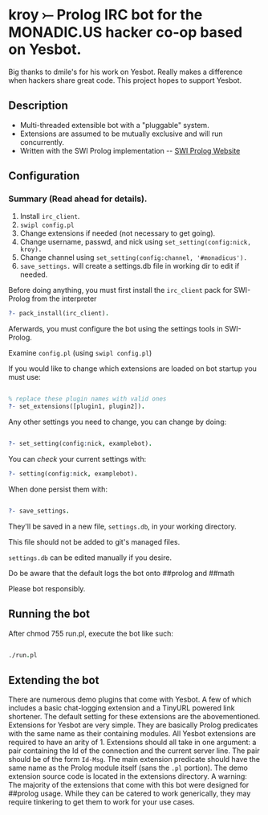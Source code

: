 # kroy ⤚  Prolog IRC bot for the MONADIC.US hacker co-op based on Yesbot. 

Big thanks to dmile's for his work on Yesbot.  Really makes a difference when 
hackers share great code.  This project hopes to support Yesbot.

## Description
* Multi-threaded extensible bot with a "pluggable" system.
* Extensions are assumed to be mutually exclusive and will run concurrently.
* Written with the SWI Prolog implementation -- [SWI Prolog Website](http://www.swi-prolog.org/)


## Configuration

### Summary (Read ahead for details).
1.  Install `irc_client`.
2.  `swipl config.pl`
3.  Change extensions if needed (not necessary to get going).
4.  Change username, passwd, and nick using `set_setting(config:nick, kroy).`
5.  Change channel using `set_setting(config:channel, '#monadicus').`
5.  `save_settings.` will create a settings.db file in working dir to edit if needed.

Before doing anything, you must first install the `irc_client` pack for SWI-Prolog from the interpreter
```prolog
?- pack_install(irc_client).
```

Aferwards, you must configure the bot using the settings tools in SWI-Prolog.

Examine `config.pl` (using `swipl config.pl`)

If you would like to change which extensions are loaded on bot startup you must use:
```prolog

% replace these plugin names with valid ones
?- set_extensions([plugin1, plugin2]).

```
Any other settings you need to change, you can change by doing:
```prolog

?- set_setting(config:nick, examplebot).

```
You can _check_ your current settings with:
```prolog
?- setting(config:nick, examplebot).

```
When done persist them with:
```prolog

?- save_settings.

```
They'll be saved in a new file, `settings.db`, in your working directory.

This file should not be added to git's managed files.

`settings.db` can be edited manually if you desire.

Do be aware that the default logs the bot onto ##prolog and ##math

Please bot responsibly.


## Running the bot
After chmod 755 run.pl, execute the bot like such:
```prolog

./run.pl

```

## Extending the bot

There are numerous demo plugins that come with Yesbot. A few of which includes a basic chat-logging
extension and a TinyURL powered link shortener. The default setting for these extensions are the
abovementioned. Extensions for Yesbot are very simple. They are basically Prolog predicates with
the same name as their containing modules. All Yesbot extensions are required to have an arity of 1.
Extensions should all take in one argument: a pair containing the Id of the connection and the
current server line. The pair should be of the form `Id-Msg`. The main extension predicate should
have the same name as the Prolog module itself (sans the `.pl` portion). The demo extension source
code is located in the extensions directory. A warning: The majority of the extensions that come
with this bot were designed for ##prolog usage. While they can be catered to work generically, they
may require tinkering to get them to work for your use cases.
